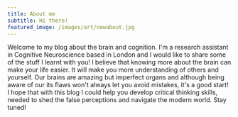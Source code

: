 ```yaml
---
title: About me
subtitle: Hi there! 
featured_image: /images/art/newabout.jpg
---
```

Welcome to my blog about the brain and cognition. 
I'm a research assistant in Cognitive Neuroscience based in London and I would like to share some of the stuff I learnt with you! 
I believe that knowing more about the brain can make your life easier. It will make you more understanding of others and yourself. 
Our brains are amazing but imperfect organs and although being aware of our its flaws won't always let you avoid mistakes, it's a good start! 
I hope that with this blog I could help you develop critical thinking skills, 
needed to shed the false perceptions and navigate the modern world. Stay tuned!